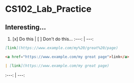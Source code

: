 # CS102_Lab_Practice

Interesting...
---

1. [x] Do this | [ ] Don't do this...
:---: | ---:
```md
[link](https://www.example.com/my%20/great%20/page)

<a href="https://www.example.com/my great page">link</a>

| [link](https://www.example.com/my great page)


``` 
:---: | ---:
